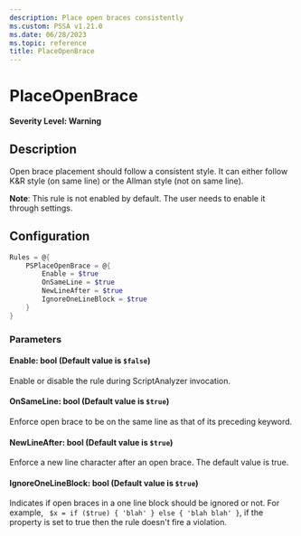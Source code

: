 ```yaml
---
description: Place open braces consistently
ms.custom: PSSA v1.21.0
ms.date: 06/28/2023
ms.topic: reference
title: PlaceOpenBrace
---
```

# PlaceOpenBrace

**Severity Level: Warning**

## Description

Open brace placement should follow a consistent style. It can either follow K&R style (on same line)
or the Allman style (not on same line).

**Note**: This rule is not enabled by default. The user needs to enable it through settings.

## Configuration

```powershell
Rules = @{
    PSPlaceOpenBrace = @{
        Enable = $true
        OnSameLine = $true
        NewLineAfter = $true
        IgnoreOneLineBlock = $true
    }
}
```

### Parameters

#### Enable: bool (Default value is `$false`)

Enable or disable the rule during ScriptAnalyzer invocation.

#### OnSameLine: bool (Default value is `$true`)

Enforce open brace to be on the same line as that of its preceding keyword.

#### NewLineAfter: bool (Default value is `$true`)

Enforce a new line character after an open brace. The default value is true.

#### IgnoreOneLineBlock: bool (Default value is `$true`)

Indicates if open braces in a one line block should be ignored or not. For example,
` $x = if ($true) { 'blah' } else { 'blah blah' }`, if the property is set to true then the rule
doesn't fire a violation.
